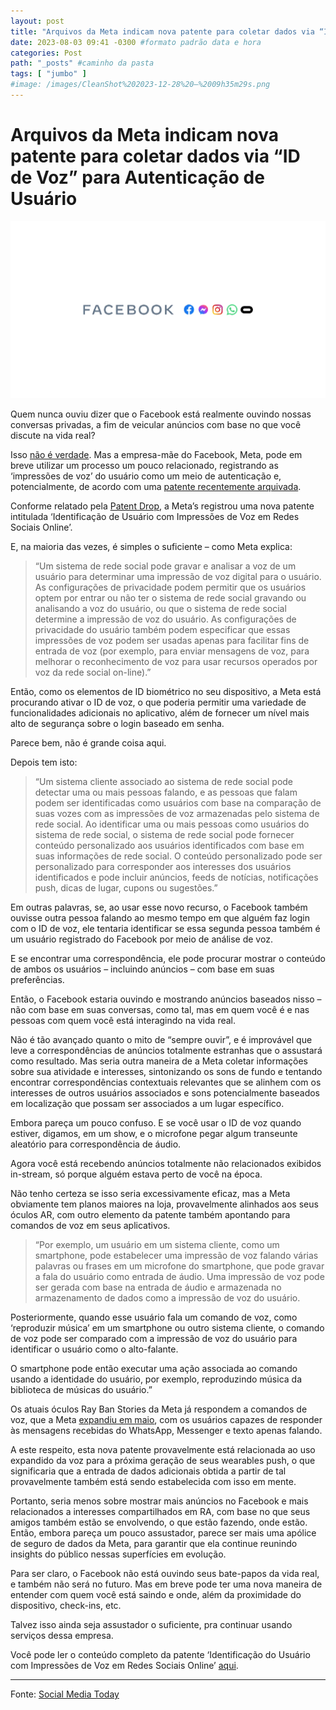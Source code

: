 ```yaml
---
layout: post
title: "Arquivos da Meta indicam nova patente para coletar dados via “ID de Voz” para Autenticação de Usuário" #titulo para a barra de enderecos
date: 2023-08-03 09:41 -0300 #formato padrão data e hora
categories: Post
path: "_posts" #caminho da pasta
tags: [ "jumbo" ]
#image: /images/CleanShot%202023-12-28%20—%2009h35m29s.png
---
```


# Arquivos da Meta indicam nova patente para coletar dados via “ID de Voz” para Autenticação de Usuário
![](/images/metagif.webp)

Quem nunca ouviu dizer que o Facebook está realmente ouvindo nossas conversas privadas, a fim de veicular anúncios com base no que você discute na vida real?

Isso [não é verdade](https://www.socialmediatoday.com/news/facebook-data-use-myths-and-misconceptions/520644/). Mas a empresa-mãe do Facebook, Meta, pode em breve utilizar um processo um pouco relacionado, registrando as ‘impressões de voz’ do usuário como um meio de autenticação e, potencialmente, de acordo com uma [patente recentemente arquivada](https://patentdrop.thedailyupside.com/p/patent-drop-meta-will-hear-you-out).

Conforme relatado pela [Patent Drop](https://patentdrop.thedailyupside.com/p/patent-drop-meta-will-hear-you-out), a Meta’s registrou uma nova patente intitulada ‘Identificação de Usuário com Impressões de Voz em Redes Sociais Online’.

E, na maioria das vezes, é simples o suficiente – como Meta explica:

>“Um sistema de rede social pode gravar e analisar a voz de um usuário para determinar uma impressão de voz digital para o usuário. As configurações de privacidade podem permitir que os usuários optem por entrar ou não ter o sistema de rede social gravando ou analisando a voz do usuário, ou que o sistema de rede social determine a impressão de voz do usuário. As configurações de privacidade do usuário também podem especificar que essas impressões de voz podem ser usadas apenas para facilitar fins de entrada de voz (por exemplo, para enviar mensagens de voz, para melhorar o reconhecimento de voz para usar recursos operados por voz da rede social on-line).”

Então, como os elementos de ID biométrico no seu dispositivo, a Meta está procurando ativar o ID de voz, o que poderia permitir uma variedade de funcionalidades adicionais no aplicativo, além de fornecer um nível mais alto de segurança sobre o login baseado em senha.

Parece bem, não é grande coisa aqui.

Depois tem isto:

>“Um sistema cliente associado ao sistema de rede social pode detectar uma ou mais pessoas falando, e as pessoas que falam podem ser identificadas como usuários com base na comparação de suas vozes com as impressões de voz armazenadas pelo sistema de rede social. Ao identificar uma ou mais pessoas como usuários do sistema de rede social, o sistema de rede social pode fornecer conteúdo personalizado aos usuários identificados com base em suas informações de rede social. O conteúdo personalizado pode ser personalizado para corresponder aos interesses dos usuários identificados e pode incluir anúncios, feeds de notícias, notificações push, dicas de lugar, cupons ou sugestões.” 

Em outras palavras, se, ao usar esse novo recurso, o Facebook também ouvisse outra pessoa falando ao mesmo tempo em que alguém faz login com o ID de voz, ele tentaria identificar se essa segunda pessoa também é um usuário registrado do Facebook por meio de análise de voz. 

E se encontrar uma correspondência, ele pode procurar mostrar o conteúdo de ambos os usuários – incluindo anúncios – com base em suas preferências.

Então, o Facebook estaria ouvindo e mostrando anúncios baseados nisso – não com base em suas conversas, como tal, mas em quem você é e nas pessoas com quem você está interagindo na vida real.

Não é tão avançado quanto o mito de “sempre ouvir”, e é improvável que leve a correspondências de anúncios totalmente estranhas que o assustará como resultado. Mas seria outra maneira de a Meta coletar informações sobre sua atividade e interesses, sintonizando os sons de fundo e tentando encontrar correspondências contextuais relevantes que se alinhem com os interesses de outros usuários associados e sons potencialmente baseados em localização que possam ser associados a um lugar específico.

Embora pareça um pouco confuso. E se você usar o ID de voz quando estiver, digamos, em um show, e o microfone pegar algum transeunte aleatório para correspondência de áudio. 

Agora você está recebendo anúncios totalmente não relacionados exibidos in-stream, só porque alguém estava perto de você na época.

Não tenho certeza se isso seria excessivamente eficaz, mas a Meta obviamente tem planos maiores na loja, provavelmente alinhados aos seus óculos AR, com outro elemento da patente também apontando para comandos de voz em seus aplicativos.

>“Por exemplo, um usuário em um sistema cliente, como um smartphone, pode estabelecer uma impressão de voz falando várias palavras ou frases em um microfone do smartphone, que pode gravar a fala do usuário como entrada de áudio. Uma impressão de voz pode ser gerada com base na entrada de áudio e armazenada no armazenamento de dados como a impressão de voz do usuário. 

Posteriormente, quando esse usuário fala um comando de voz, como ‘reproduzir música’ em um smartphone ou outro sistema cliente, o comando de voz pode ser comparado com a impressão de voz do usuário para identificar o usuário como o alto-falante. 

O smartphone pode então executar uma ação associada ao comando usando a identidade do usuário, por exemplo, reproduzindo música da biblioteca de músicas do usuário.”

Os atuais óculos Ray Ban Stories da Meta já respondem a comandos de voz, que a Meta [expandiu em maio](https://www.socialmediatoday.com/news/meta-enhanced-voice-controls-ray-ban-stories/651088/), com os usuários capazes de responder às mensagens recebidas do WhatsApp, Messenger e texto apenas falando.

A este respeito, esta nova patente provavelmente está relacionada ao uso expandido da voz para a próxima geração de seus wearables push, o que significaria que a entrada de dados adicionais obtida a partir de tal provavelmente também está sendo estabelecida com isso em mente.

Portanto, seria menos sobre mostrar mais anúncios no Facebook e mais relacionados a interesses compartilhados em RA, com base no que seus amigos também estão se envolvendo, o que estão fazendo, onde estão.
Então, embora pareça um pouco assustador, parece ser mais uma apólice de seguro de dados da Meta, para garantir que ela continue reunindo insights do público nessas superfícies em evolução.

Para ser claro, o Facebook não está ouvindo seus bate-papos da vida real, e também não será no futuro. Mas em breve pode ter uma nova maneira de entender com quem você está saindo e onde, além da proximidade do dispositivo, check-ins, etc.

Talvez isso ainda seja assustador o suficiente, pra continuar usando serviços dessa empresa.

Você pode ler o conteúdo completo da patente ‘Identificação do Usuário com Impressões de Voz em Redes Sociais Online’ [aqui](https://ppubs.uspto.gov/pubwebapp/external.html?q=(20230222371).pn.&db=US-PGPUB).

___

Fonte: [Social Media Today](https://www.socialmediatoday.com/news/meta-files-new-patent-gather-voice-id-data-user-authentication/688196/)
